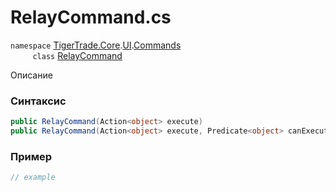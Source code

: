 
# RelayCommand.cs
`namespace` [TigerTrade.Core](../../../../../TigerTrade.Core.md).[UI](../../../../../TigerTrade.Core/UI.md).[Commands](../../../../../TigerTrade.Core/UI/Commands.md)  
&nbsp;&nbsp;&nbsp;&nbsp;&nbsp;&nbsp;&nbsp;&nbsp;&nbsp;`class` [RelayCommand](../../RelayCommand.cs.md)

Описание

### Синтаксис
```csharp
public RelayCommand(Action<object> execute)
public RelayCommand(Action<object> execute, Predicate<object> canExecute)
```


### Пример  
```csharp
// example
```
                    
                    